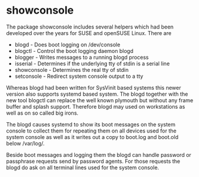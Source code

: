 # showconsole

The package showconsole includes several helpers which had been developed
over the years for SUSE and openSUSE Linux. There are

  * blogd       - Does boot logging on /dev/console
  * blogctl     - Control the boot logging daemon blogd
  * blogger     - Writes messages to a running blogd process
  * isserial    - Determines if the underlying tty of stdin is a serial line
  * showconsole - Determines the real tty of stdin
  * setconsole  - Redirect system console output to a tty

Whereas blogd had been written for SysVinit based systems this newer version
also supports systemd based system.  The blogd together with the new tool
blogctl can replace the well known plymouth but without any frame buffer and
splash support.  Therefore blogd may used on workstations as well as on so
called big irons.

The blogd causes systemd to show its boot messages on the system console to
collect them for repeating them on all devices used for the system console
as well as it writes out a copy to boot.log and boot.old below /var/log/.

Beside boot messages and logging them the blogd can handle password or
passphrase requests send by password agents.  For those requests the blogd
do ask on all terminal lines used for the system console.
